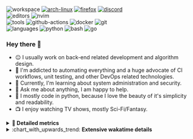 ![workspace](https://img.shields.io/static/v1?label=&message=workspace:&color=555&style=flat-square)
[![arch-linux](https://img.shields.io/static/v1?logo=arch-linux&label=&message=Arch%20Linux&color=111&logoColor=AAA&style=flat-square)](https://archlinux.org)
[![firefox](https://img.shields.io/static/v1?logo=firefox-browser&label=&message=Firefox&color=111&logoColor=AAA&style=flat-square)](https://mozilla.org/en-US/firefox/)
[![discord](https://img.shields.io/static/v1?logo=discord&label=&message=Discord&color=111&logoColor=AAA&style=flat-square)](https://discord.gg/B8rf3xxgbJ)
<br>
![editors](https://img.shields.io/static/v1?label=&message=editors:&color=555&style=flat-square)
![nvim](https://img.shields.io/static/v1?logo=neovim&label=&message=NeoVim&color=111&logoColor=AAA&style=flat-square)
<br>
![tools](https://img.shields.io/static/v1?label=&message=tools:&color=555&style=flat-square)
![github-actions](https://img.shields.io/static/v1?logo=github-actions&label=&message=github%20actions&color=111&logoColor=AAA&style=flat-square)
![docker](https://img.shields.io/static/v1?logo=docker&label=&message=docker&color=111&logoColor=AAA&style=flat-square)
![git](https://img.shields.io/static/v1?logo=git&label=&message=git&color=111&logoColor=AAA&style=flat-square)
<br>
![languages](https://img.shields.io/static/v1?label=&message=languages:&color=555&style=flat-square)
![python](https://img.shields.io/static/v1?logo=python&label=&message=python&color=111&logoColor=AAA&style=flat-square&link=)
![bash](https://img.shields.io/static/v1?logo=gnu-bash&label=&message=bash&color=111&logoColor=AAA&style=flat-square)
![go](https://img.shields.io/static/v1?logo=rust&label=&message=rust&color=111&logoColor=AAA&style=flat-square)

<!-- Load profile visitor count, but don't display it, keep it as a private stat, no need to show off (888)-->
[](https://visitor-badge.glitch.me/badge?page_id=ItsDrike.ItsDrike)

### Hey there 👋

- :neutral_face: I usually work on back-end related development and algorithm design.
- :man: I'm addicted to automating everything and a huge advocate of CI workflows, unit testing, and other DevOps related technologies.
- :seedling: Currently, I'm learning about system administration and security.
- :speech_balloon: Ask me about anything, I am happy to help.
- :snake: I mostly code in python, because I love the beauty of it's simplicity and readability.
- :tv: I enjoy watching TV shows, mostly Sci-Fi/Fantasy.

<details>
 <summary> <b>📌 Detailed metrics</b></summary>
 
 <table>
  <tr>
    <th>🙋 Profile Details</th>
    <th>🧮 Repositories traffic</th>
  </tr>
  <tr>
   <td>
     <img alt="" width="400" src="https://github.com/ItsDrike/ItsDrike/blob/master/metrics/profile.svg">
   </td>
   <td>
     <img alt="" width="400" src="https://github.com/ItsDrike/ItsDrike/blob/master/metrics/repositories.svg">
   </td>
  </tr>
  <tr>
    <th>📅 Isometric commit calendar</th>
    <th>🈷️ Most used languages</th>
  </tr>
  <tr>
    <td align="center">
      <img alt="" width="400" src="https://github.com/ItsDrike/ItsDrike/blob/master/metrics/isocalendar.svg">
    </td>
    <td>
      <img alt="" width="400" src="https://github.com/ItsDrike/ItsDrike/blob/master/metrics/languages.svg">
    </td>
  </tr>
  <tr>
   <th>♐ Code snippet of the day</th>
   <th>🌟 Recently starred repositories</th>
  </tr>
  <tr>
   <td align="center">
    <img alt="" width="400" src="https://github.com/ItsDrike/ItsDrike/blob/master/metrics/code_snippet.svg">
   </td>
   <td align="center">
    <img alt="" width="400" src="https://github.com/ItsDrike/ItsDrike/blob/master/metrics/starred_repos.svg">
   </td>
  </tr>
  <tr>
    <th>💡 Coding habits</th>
    <th>⏰ WakaTime plugin</th>
  </tr>
  <tr>
   <td align="center">
    <img alt="" width="400" src="https://github.com/ItsDrike/ItsDrike/blob/master/metrics/habits.svg">
   </td>
   <td align="center">
     <img alt="" width="400" src="https://github.com/ItsDrike/ItsDrike/blob/master/metrics/wakatime.svg">
   </td>
  </tr>
 </table>
</details>

<details>
 <summary>:chart_with_upwards_trend: <b>Extensive wakatime details</b></summary>
 
<!--START_SECTION:waka-->
![Code Time](http://img.shields.io/badge/Code%20Time-4%2C247%20hrs%2018%20mins-blue)

**I'm a Night 🦉** 

```text
🌞 Morning                1512 commits        ██░░░░░░░░░░░░░░░░░░░░░░░   09.10 % 
🌆 Daytime                5032 commits        ████████░░░░░░░░░░░░░░░░░   30.29 % 
🌃 Evening                5964 commits        █████████░░░░░░░░░░░░░░░░   35.90 % 
🌙 Night                  4105 commits        ██████░░░░░░░░░░░░░░░░░░░   24.71 % 
```
📅 **I'm Most Productive on Monday** 

```text
Monday                   2898 commits        ████░░░░░░░░░░░░░░░░░░░░░   17.44 % 
Tuesday                  2478 commits        ████░░░░░░░░░░░░░░░░░░░░░   14.92 % 
Wednesday                2486 commits        ████░░░░░░░░░░░░░░░░░░░░░   14.96 % 
Thursday                 2370 commits        ████░░░░░░░░░░░░░░░░░░░░░   14.27 % 
Friday                   1856 commits        ███░░░░░░░░░░░░░░░░░░░░░░   11.17 % 
Saturday                 1744 commits        ███░░░░░░░░░░░░░░░░░░░░░░   10.50 % 
Sunday                   2781 commits        ████░░░░░░░░░░░░░░░░░░░░░   16.74 % 
```


📊 **This Week I Spent My Time On** 

```text
💬 Programming Languages: 
Python                   5 hrs 58 mins       ████░░░░░░░░░░░░░░░░░░░░░   17.92 % 
C++                      5 hrs 21 mins       ████░░░░░░░░░░░░░░░░░░░░░   16.08 % 
Rust                     4 hrs 55 mins       ████░░░░░░░░░░░░░░░░░░░░░   14.76 % 
Markdown                 4 hrs 19 mins       ███░░░░░░░░░░░░░░░░░░░░░░   12.99 % 
sh                       1 hr 56 mins        █░░░░░░░░░░░░░░░░░░░░░░░░   05.84 % 

🔥 Editors: 
Neovim                   33 hrs 20 mins      █████████████████████████   100.00 % 

💻 Operating System: 
Linux                    33 hrs 20 mins      █████████████████████████   100.00 % 
```

**I Mostly Code in Python** 

```text
Python                   44 repos            ████████████████░░░░░░░░░   65.67 % 
Lua                      6 repos             ██░░░░░░░░░░░░░░░░░░░░░░░   08.96 % 
C++                      6 repos             ██░░░░░░░░░░░░░░░░░░░░░░░   08.96 % 
C                        2 repos             █░░░░░░░░░░░░░░░░░░░░░░░░   02.99 % 
Nix                      1 repo              ░░░░░░░░░░░░░░░░░░░░░░░░░   01.49 % 
```




 Last Updated on 24/02/2024 01:17:44 UTC
<!--END_SECTION:waka-->

</details>
